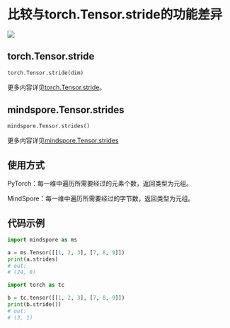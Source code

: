 # 比较与torch.Tensor.stride的功能差异

<a href="https://gitee.com/mindspore/docs/blob/master/docs/mindspore/source_zh_cn/note/api_mapping/pytorch_diff/stride.md" target="_blank"><img src="https://mindspore-website.obs.cn-north-4.myhuaweicloud.com/website-images/master/resource/_static/logo_source.png"></a>

## torch.Tensor.stride

```python
torch.Tensor.stride(dim)
```

更多内容详见[torch.Tensor.stride](https://pytorch.org/docs/1.5.0/tensors.html#torch.Tensor.stride)。

## mindspore.Tensor.strides

```python
mindspore.Tensor.strides()
```

更多内容详见[mindspore.Tensor.strides](https://www.mindspore.cn/docs/zh-CN/master/api_python/mindspore/Tensor/mindspore.Tensor.strides.html#mindspore.Tensor.strides)

## 使用方式

PyTorch：每一维中遍历所需要经过的元素个数，返回类型为元组。

MindSpore：每一维中遍历所需要经过的字节数，返回类型为元组。

## 代码示例

```python
import mindspore as ms

a = ms.Tensor([[1, 2, 3], [7, 8, 9]])
print(a.strides)
# out:
# (24, 8)

import torch as tc

b = tc.tensor([[1, 2, 3], [7, 8, 9]])
print(b.stride())
# out:
# (3, 1)
```
